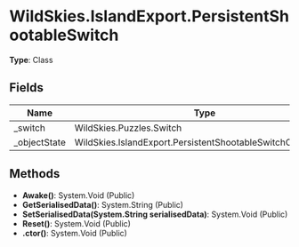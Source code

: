 ﻿# WildSkies.IslandExport.PersistentShootableSwitch

**Type**: Class

## Fields

| Name | Type | Access |
|------|------|--------|
| _switch | WildSkies.Puzzles.Switch | Private |
| _objectState | WildSkies.IslandExport.PersistentShootableSwitchObjectState | Private |

## Methods

- **Awake()**: System.Void (Public)
- **GetSerialisedData()**: System.String (Public)
- **SetSerialisedData(System.String serialisedData)**: System.Void (Public)
- **Reset()**: System.Void (Public)
- **.ctor()**: System.Void (Public)

